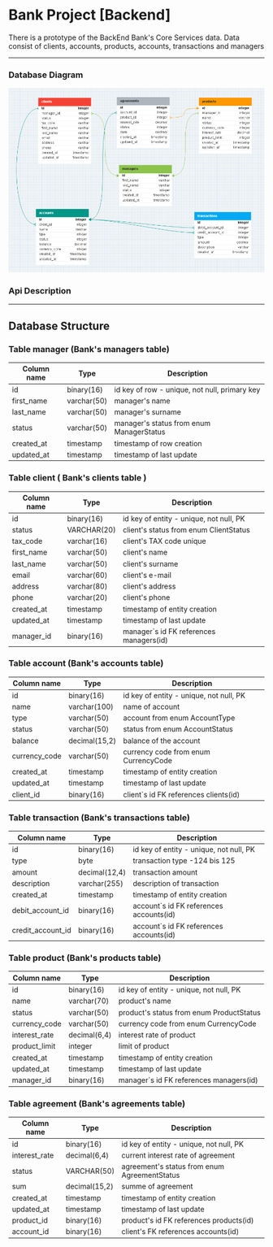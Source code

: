 # Bank Project [Backend]

There is a prototype of the BackEnd Bank's Core Services data.
Data consist of clients, accounts, products, accounts, transactions and managers
___


### Database Diagram
![PhotoBase](https://github.com/AndreySerK/Bank-App/blob/10646179f29dfeeb30e1634e23c04d1ca75178a6/db_diagram.png)

### Api Description


___
## Database Structure

### Table manager (Bank's managers table)

| Column name | Type         | Description                                   |
|-------------|--------------|-----------------------------------------------|
| id          | binary(16)   | id key of row - unique, not null, primary key | 
| first_name  | varchar(50)  | manager's name                                | 
| last_name   | varchar(50)  | manager's surname                             | 
| status      | varchar(50)  | manager's status from enum ManagerStatus      | 
| created_at  | timestamp    | timestamp of row creation                     |
| updated_at  | timestamp    | timestamp of last update                      | 


### Table client ( Bank's clients table )

| Column name | Type        | Description                                   |
|-------------|-------------|-----------------------------------------------|
| id          | binary(16)  | id key of entity - unique, not null, PK       | 
| status      | VARCHAR(20) | client's status from enum ClientStatus        |
| tax_code    | varchar(16) | client's TAX code unique                      |
| first_name  | varchar(50) | client's name                                 |
| last_name   | varchar(50) | client's surname                              |
| email       | varchar(60) | client's e-mail                               |                               
| address     | varchar(80) | client's address                              |
| phone       | varchar(20) | client's phone                                |                                
| created_at  | timestamp   | timestamp of entity creation                  |
| updated_at  | timestamp   | timestamp of last update                      |
| manager_id  | binary(16)  | manager`s id FK references managers(id)       |


### Table account (Bank's accounts table)

| Column name     | Type          | Description                             |
|-----------------|---------------|-----------------------------------------|
| id              | binary(16)    | id key of entity - unique, not null, PK |        
| name            | varchar(100)  | name of account                         |                              
| type            | varchar(50)   | account from enum AccountType           |                                   
| status          | varchar(50)   | status from enum AccountStatus          |                          
| balance         | decimal(15,2) | balance of the account                  | 
| currency_code   | varchar(50)   | currency code from enum CurrencyCode    |                          
| created_at      | timestamp     | timestamp of entity creation            |
| updated_at      | timestamp     | timestamp of last update                |
| client_id       | binary(16)    | client`s id FK references clients(id)   | 


### Table transaction (Bank's transactions table) 

| Column name        | Type          | Description                            |
|--------------------|---------------|----------------------------------------|
| id                 | binary(16)    | id key of entity - unique, not null, PK| 
| type               | byte          | transaction type  -124 bis 125         | 
| amount             | decimal(12,4) | transaction amount                     | 
| description        | varchar(255)  | description of transaction             | 
| created_at         | timestamp     | timestamp of entity creation           | 
| debit_account_id   | binary(16)    | account`s id FK references accounts(id)| 
| credit_account_id  | binary(16)    | account`s id FK references accounts(id)| 


### Table product (Bank's products table)

| Column name   | Type          | Description                               |
|---------------|---------------|-------------------------------------------|
| id            | binary(16)    | id key of entity - unique, not null, PK   |
| name          | varchar(70)   | product's name                            |
| status        | varchar(50)   | product's status from enum ProductStatus  |
| currency_code | varchar(50)   | currency code from enum CurrencyCode      |
| interest_rate | decimal(6,4)  | interest rate of product                  |
| product_limit | integer       | limit of product                          |
| created_at    | timestamp     | timestamp of entity creation              |
| updated_at    | timestamp     | timestamp of last update                  |
| manager_id    | binary(16)    | manager`s id FK references managers(id)   |


### Table agreement (Bank's agreements table)

| Column name   | Type          | Description                                 |
|---------------|---------------|---------------------------------------------|
| id            | binary(16)    | id key of entity - unique, not null, PK     |
| interest_rate | decimal(6,4)	| current interest rate of agreement          | 
| status        | VARCHAR(50)   | agreement's status from enum AgreementStatus| 
| sum           | decimal(15,2) | summe of agreement                          | 
| created_at    | timestamp     | timestamp of entity creation                | 
| updated_at    | timestamp     | timestamp of last update                    | 
| product_id    | binary(16)    | product's id FK references products(id)     |
| account_id    | binary(16)    | client's FK references accounts(id)         | 
